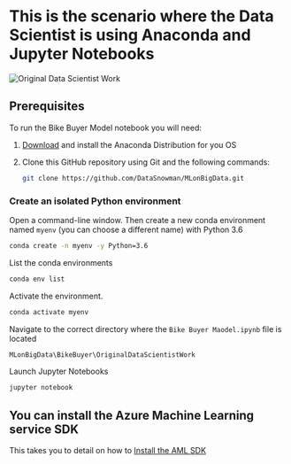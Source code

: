 # This is the scenario where the Data Scientist is using Anaconda and Jupyter Notebooks

![Original Data Scientist Work](https://raw.githubusercontent.com/DataSnowman/MLonBigData/master/images/originalDataScientistWork.png)

## Prerequisites

To run the Bike Buyer Model notebook you will need:

1) [Download](https://www.anaconda.com/download/) and install the Anaconda Distribution for you OS
2) Clone this GitHub repository using Git and the following commands: 

    ```sh
    git clone https://github.com/DataSnowman/MLonBigData.git
    ```

### Create an isolated Python environment 

Open a command-line window. Then create a new conda environment named `myenv` (you can choose a different name) with Python 3.6

```sh
conda create -n myenv -y Python=3.6
```
List the conda environments

```sh
conda env list
  ```

Activate the environment.

  ```sh
  conda activate myenv
  ```

Navigate to the correct directory where the `Bike Buyer Maodel.ipynb` file is located

```sh
MLonBigData\BikeBuyer\OriginalDataScientistWork
```

Launch Jupyter Notebooks

  ```sh
  jupyter notebook
  ```


## You can install the Azure Machine Learning service SDK

This takes you to detail on how to [Install the AML SDK](https://docs.microsoft.com/en-us/azure/machine-learning/service/quickstart-create-workspace-with-python#install-the-sdk-1)
